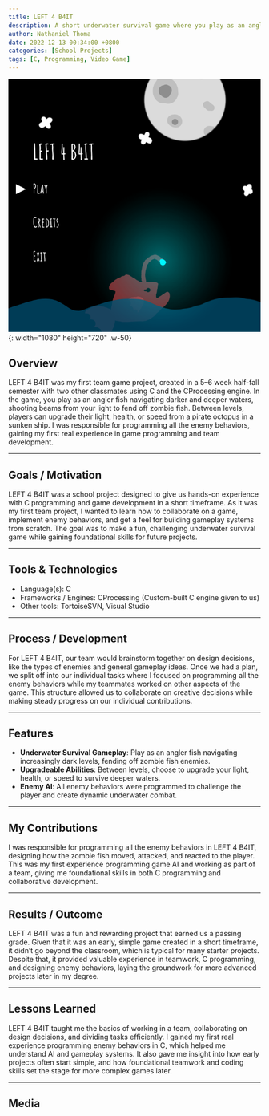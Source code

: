 ```yaml
---
title: LEFT 4 B4IT
description: A short underwater survival game where you play as an angler fish, battling zombie fish and upgrading your abilities between levels.
author: Nathaniel Thoma
date: 2022-12-13 00:34:00 +0800
categories: [School Projects]
tags: [C, Programming, Video Game]
---
```


![Desktop View](assets/img/LEFT_4_B4IT_Cover.png){: width="1080" height="720" .w-50}

## Overview
LEFT 4 B4IT was my first team game project, created in a 5–6 week half-fall semester with two other classmates using C and the CProcessing engine. In the game, you play as an angler fish navigating darker and deeper waters, shooting beams from your light to fend off zombie fish. Between levels, players can upgrade their light, health, or speed from a pirate octopus in a sunken ship. I was responsible for programming all the enemy behaviors, gaining my first real experience in game programming and team development.

---

## Goals / Motivation
LEFT 4 B4IT was a school project designed to give us hands-on experience with C programming and game development in a short timeframe. As it was my first team project, I wanted to learn how to collaborate on a game, implement enemy behaviors, and get a feel for building gameplay systems from scratch. The goal was to make a fun, challenging underwater survival game while gaining foundational skills for future projects.

---

## Tools & Technologies
- Language(s): C
- Frameworks / Engines: CProcessing (Custom-built C engine given to us)
- Other tools: TortoiseSVN, Visual Studio

---

## Process / Development
For LEFT 4 B4IT, our team would brainstorm together on design decisions, like the types of enemies and general gameplay ideas. Once we had a plan, we split off into our individual tasks where I focused on programming all the enemy behaviors while my teammates worked on other aspects of the game. This structure allowed us to collaborate on creative decisions while making steady progress on our individual contributions.

---

## Features
- **Underwater Survival Gameplay**: Play as an angler fish navigating increasingly dark levels, fending off zombie fish enemies.
- **Upgradeable Abilities**: Between levels, choose to upgrade your light, health, or speed to survive deeper waters.
- **Enemy AI**: All enemy behaviors were programmed to challenge the player and create dynamic underwater combat.

---

## My Contributions
I was responsible for programming all the enemy behaviors in LEFT 4 B4IT, designing how the zombie fish moved, attacked, and reacted to the player. This was my first experience programming game AI and working as part of a team, giving me foundational skills in both C programming and collaborative development.

---

## Results / Outcome
LEFT 4 B4IT was a fun and rewarding project that earned us a passing grade. Given that it was an early, simple game created in a short timeframe, it didn’t go beyond the classroom, which is typical for many starter projects. Despite that, it provided valuable experience in teamwork, C programming, and designing enemy behaviors, laying the groundwork for more advanced projects later in my degree.

---

## Lessons Learned
LEFT 4 B4IT taught me the basics of working in a team, collaborating on design decisions, and dividing tasks efficiently. I gained my first real experience programming enemy behaviors in C, which helped me understand AI and gameplay systems. It also gave me insight into how early projects often start simple, and how foundational teamwork and coding skills set the stage for more complex games later.

---

## Media

